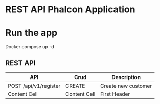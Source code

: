 # REST API Phalcon Application
 

# Run the app
 Docker compose up -d 
 
## REST API

 
|   API         | Crud          | Description |
| ------------- | ------------- |-------------| 
| POST /api/v1/register | CREATE | Create  new customer| 
| Content Cell  | Content Cell  | First Header|


